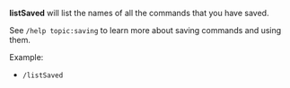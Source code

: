 **listSaved** will list the names of all the commands that you have saved.

See `/help topic:saving` to learn more about saving commands and using them.

Example:
* `/listSaved`